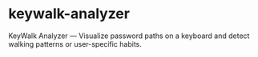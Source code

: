 # keywalk-analyzer
KeyWalk Analyzer — Visualize password paths on a keyboard and detect walking patterns or user-specific habits.
